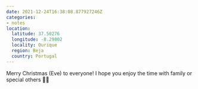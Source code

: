 ```yaml
---
date: 2021-12-24T16:38:08.877927246Z
categories:
- notes
location:
  latitude: 37.50276
  longitude: -8.29802
  locality: Ourique
  region: Beja
  country: Portugal
---
```


Merry Christmas (Eve) to everyone! I hope you enjoy the time with family or special others 🎄🎅
